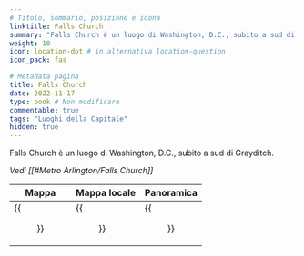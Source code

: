 ```yaml
---
# Titolo, sommario, posizione e icona
linktitle: Falls Church
summary: "Falls Church è un luogo di Washington, D.C., subito a sud di Grayditch."
weight: 10
icon: location-dot # in alternativa location-question
icon_pack: fas

# Metadata pagina
title: Falls Church
date: 2022-11-17
type: book # Non modificare
commentable: true
tags: "Luoghi della Capitale"
hidden: true
---
```




Falls Church è un luogo di Washington, D.C., subito a sud di Grayditch. 



*Vedi [[#Metro Arlington/Falls Church]]*


| Mappa | Mappa locale | Panoramica |
| ----- | ------------ | ---------- |
| {{<figure src="Falls_Church_loc.webp">}} | {{<figure src="Falls_Church_streets.webp">}}  | {{<figure src="Falls_Church.webp">}}  |

